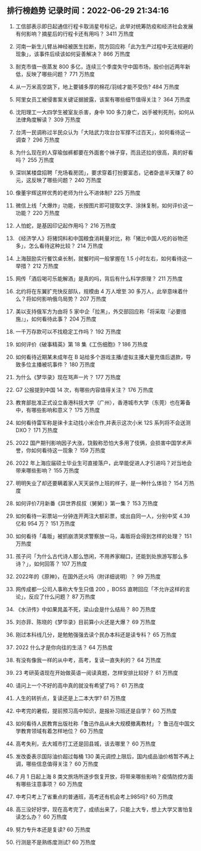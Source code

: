 
## 排行榜趋势 记录时间：2022-06-29 21:34:16
  
  1. 工信部表示即日起通信行程卡取消星号标记，此举对统筹防疫和经济社会发展有何影响？摘星后的行程卡还有用吗？ 3411 万热度
    
  2. 河南一新生儿臂丛神经被医生拉断，院方回应称「此为生产过程中无法规避的现象」，该事件后续该如何妥善解决？ 866 万热度
    
  3. 耐克市值一夜蒸发 800 多亿，连续三个季度失守中国市场，股价创近两年新低，反映了哪些问题？ 771 万热度
    
  4. 从一万米高空跳下，地上要铺多厚的棉花/羽绒才能不受伤? 484 万热度
    
  5. 阿里女员工被侵害案关键证据披露，该案有哪些细节值得关注？ 364 万热度
    
  6. 沈阳理工一大四学生被室友杀害，身中 100 多刀身亡，凶手被判死刑，如何从法律角度解读？ 309 万热度
    
  7. 台湾一民调称过半民众认为「大陆武力攻台台军撑不过百天」，如何看待这一调查？ 296 万热度
    
  8. 为什么现在的人穿瑜伽裤都要在外面套个袜子穿，而且还拉的很高，真的好看吗？ 255 万热度
    
  9. 深圳某楼盘招聘「充场看房团」，要求穿着打扮要富态，记者卧底半天赚了 80 元，这反映了哪些问题？ 240 万热度
    
  10. 像董宇辉这样优秀的老师为什么不进体制? 225 万热度
    
  11. 微信上线「大爆炸」功能，长按图片即可提取文字、涂抹复制，如何评价这一功能？ 220 万热度
    
  12. 人怕蛇，是基因印记起作用吗？ 216 万热度
    
  13. 《经济学人》将猪饲料和中国粮食消耗量对比，称「猪比中国人吃的谷物还多」，怎么看待这种比较？ 214 万热度
    
  14. 上海鼓励实行餐饮桌长制，就餐时间一般掌握在 1.5 小时左右，如何看待这一举措？ 212 万热度
    
  15. 网传「酒后喝可乐能解酒」是真的吗，背后有什么科学原理？ 211 万热度
    
  16. 北约将在东翼扩充快反部队，规模由 4 万人增至 30 多万人，此举意味着什么？将如何影响俄乌局势？ 207 万热度
    
  17. 美以支持俄军方为由将 5 家中企「拉黑」，外交部回应称「将采取『必要措施』」，如何看待此事？ 204 万热度
    
  18. 一千万存款可以不找稳定工作吗？ 192 万热度
    
  19. 如何评价《破事精英》第 18 集《工伤细胞》? 186 万热度
    
  20. 如何看待近期某未成年在 B 站给多个游戏主播/虚拟主播大量充值后退款，导致多位主播被坑事件？ 180 万热度
    
  21. 为什么《梦华录》现在骂声一片？ 177 万热度
    
  22. G7 公报提到中国 14 次，有哪些内容值得关注？ 176 万热度
    
  23. 教育部批准正式设立香港科技大学（广州），香港城市大学（东莞）也在筹备中，有哪些影响和意义？ 175 万热度
    
  24. 如何看待雷军称是徕卡主动找小米合作,并表示这次小米 12S 系列将不会送测 DXO？ 171 万热度
    
  25. 2022 国产期刊影响因子大涨，饶毅称恐怕大多用了伎俩，会损害中国学术声誉，你如何看待这一现象？ 159 万热度
    
  26. 2022 年上海应届硕士毕业生可直接落户，此举能促进人才引进吗？对当地会带来哪些影响？ 155 万热度
    
  27. 明明失业了却还要瞒着家人天天装作上班的样子，是一种什么体验？ 154 万热度
    
  28. 如何评价7月新番《异世界叔叔（舅舅）》第一集？ 153 万热度
    
  29. 如何看待一彩票站一分钟连开两注大额彩票，或出自同一人，分别中奖 4.39 亿和 954 万？ 151 万热度
    
  30. 如何看待「毒贩」被抓崩溃哭求警察放一马，毒贩将会得到怎样的处理？ 151 万热度
    
  31. 孩子问「为什么古代诗人那么悠闲，不用养家糊口，还能到处旅游写那么多诗？」，如何回答？ 107 万热度
    
  32. 2022年的《原神》，在国外还火吗（附详细说明）？ 99 万热度
    
  33. 网传成都一公司人事称大专生只值 200 ，BOSS 直聘回应「不允许这样的言论」，反应了什么问题？ 87 万热度
    
  34. 《水浒传》中如果晁盖不死，梁山会是什么结局？ 80 万热度
    
  35. 刘亦菲、陈晓的《梦华录》目前算小火还是大爆？ 69 万热度
    
  36. 刚过本科线几分，是勉勉强强去读个民办本科还是读专科？ 65 万热度
    
  37. 2022 什么才是你向往的生活？ 64 万热度
    
  38. 有没有像我一样的从中考，高考，复读一直失利的？ 64 万热度
    
  39. 23 考研英语现在开始做英语一阅读真题，怎样安排比较好？ 61 万热度
    
  40. 请问上一个不好的高中真的就没有希望了吗？ 61 万热度
    
  41. 人生的转折点，复读还是上二本大学? 61 万热度
    
  42. 中考完的暑假，提前预习高中知识，是报补习班还是自学？ 60 万热度
    
  43. 如何看待人民教育出版社称「鲁迅作品从未大规模撤离教材」？ 鲁迅在中国文学教育领域有着怎样地位？ 60 万热度
    
  44. 高考失利，去大城市打工还是回县城，该去哪里？ 60 万热度
    
  45. 发改委表示国际油价超过每桶 130 美元调控上限后，国内成品油价格暂不再上调，哪些信息值得关注？ 60 万热度
    
  46. 7 月 1 日起上海 8 类文旅场所逐步恢复开放，将带来哪些影响？疫情防控方面有哪些注意事项？ 60 万热度
    
  47. 中考只考上了省重点的普通班，高考还有机会考上985吗? 60 万热度
    
  48. 高三没好好学，现在高考完了，成绩出来了，只能上大专，想上大学又害怕复读怎么办？ 60 万热度
    
  49. 努力专升本还是复读? 60 万热度
    
  50. 行测是不是熟练度测试? 60 万热度
    